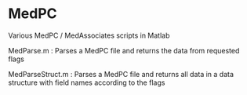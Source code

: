 # MedPC
Various MedPC / MedAssociates scripts in Matlab

MedParse.m : Parses a MedPC file and returns the data from requested flags

MedParseStruct.m : Parses a MedPC file and returns all data in a data structure with field names according to the flags
